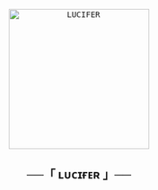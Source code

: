 <p align="center">
    <a href="https://github.com/KDBotz/LUCIFER">
        <kbd>
            <img width="250" src="[https://telegra.ph/file/97b912ea5dc433afff1bc.jpg](https://graph.org/file/e525a5a6edf28f9eadef7.jpg)" alt="LUCIFER">
        </kbd>
    </a>
</p>

<h2 align="center">
  ──「 ʟᴜᴄɪғᴇʀ 」──
</h2>




